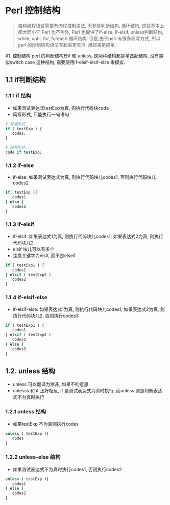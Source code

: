 # Perl 控制结构
> 每种编程语言需要有流程控制语法, 无非是判断结构, 循环结构, 这些基本上都大同小异.Perl 也不例外, Perl 也提供了if-else, if-elsif, unless判断结构, while, until, for, foreach 循环结构. 但是,由于perl 有很多简写方式, 所以perl 的控制结构语法写起来更灵活, 用起来更简单.

#1. 控制结构
perl 的判断结构有if 和 unless, 这两种结构都是单匹配结构, 没有类似switch case 这种结构, 需要使用if-elsif-elsif-else 来模拟.

## 1.1 if判断结构

### 1.1.1 if 结构
* 如果测试表达式testExp为真, 则执行代码块code
* 简写形式, 只能执行一句语句

```perl
# 普通形式
if ( testExp ) {
   codes;
}

# 简写形式
code if testExp;

```

### 1.1.2 if-else
* if-else: 如果测试表达式为真, 则执行代码块儿codes1, 否则执行代码块儿codes2
```perl
if( testExp ){
   codes1
} else {
   codes2
}
```

### 1.1.3 if-elsif
* if-elsif: 如果表达式1为真, 则执行代码块儿codes1; 如果表达式2为真, 则执行代码块儿2
* elsif 块儿可以有多个
* 注意关键字为elsif, 而不是elseif

```perl
if ( testExp1 ) {
   codes1
} elsif ( testExp2 )
   codes2
}
```

### 1.1.4 if-elsif-else
* if-elsif-else: 如果表达式1为真, 则执行代码块儿codes1; 如果表达式2为真, 则执行代码块儿2, 否则执行codes3

```perl
if ( testExp1 ) {
   codes1
} elsif ( testExp2 )
   codes2
} else {
   codes3
}
```

## 1.2. unless 结构
* unless 可以翻译为除非, 如果不的意思
* unlesss 和 if 正好相反, if 是测试表达式为真时执行, 而unless 则是判断表达式不为真时执行

### 1.2.1 unless 结构
* 如果testExp 不为真则执行codes

```perl
unless ( testExp ){
   codes
}
```

### 1.2.2 unless-else 结构
* 如果测试表达式不为真时执行codes1, 否则执行codes2

```perl
unless ( testExp ){
   codes1
} else {
   codes2
}

```










